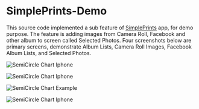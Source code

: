 SimplePrints-Demo
=================
This source code implemented a sub feature of [SimplePrints](https://itunes.apple.com/us/app/create-photo-books-simple/id548773050?mt=8
) app, for demo purpose. The feature is adding images from Camera Roll, Facebook and other album to screen called Selected Photos. Four screenshots below are primary screens, demonstrate Album Lists, Camera Roll Images, Facebook Album Lists, and Selected Photos.

![SemiCircle Chart Iphone](https://lh4.googleusercontent.com/mX1wOipmhW9_2--hGU6UoxZOkXp9IGeUD7-FFeBkcU_xf0FMu0tt--6rUjeObJJnK9JBpyocN3g=w1334-h554)

![SemiCircle Chart Iphone](https://lh5.googleusercontent.com/Y9dQ77oS_13xWIAvngF0f6wf9nArydv6F_OEcf857soOvFlFOxU6UFgicyv-qaVbowked08nSeE=w1334-h554)

![SemiCircle Chart Example](https://lh3.googleusercontent.com/73x4k4mW_3Q1foBAvrESGCswK-b7Z2K50qnlRUzXp3Jxel-84iBrYzkGteCu6YdCV2ZC9lRoO8A=w1334-h554)

![SemiCircle Chart Iphone](https://lh3.googleusercontent.com/aUJHZOltrKIf-tFlqE_InRcAoyIfOYNFsRCEfZSlvTWKYvlyuIBT5jd83FrMAkn656TfSwjc5xE=w1334-h554)
